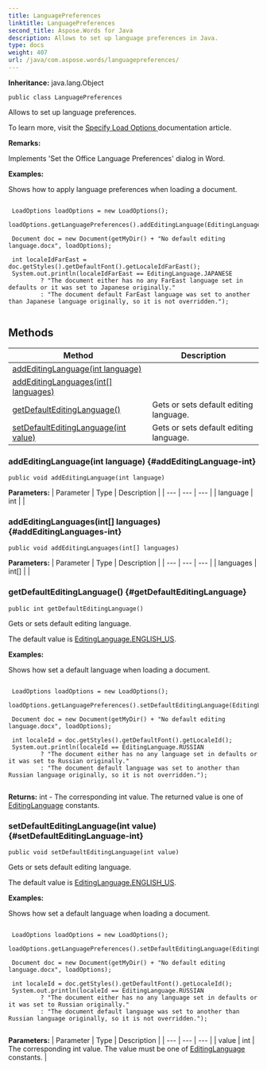 ```yaml
---
title: LanguagePreferences
linktitle: LanguagePreferences
second_title: Aspose.Words for Java
description: Allows to set up language preferences in Java.
type: docs
weight: 407
url: /java/com.aspose.words/languagepreferences/
---
```


**Inheritance:**
java.lang.Object
```
public class LanguagePreferences
```

Allows to set up language preferences.

To learn more, visit the [ Specify Load Options ][Specify Load Options] documentation article.

 **Remarks:** 

Implements 'Set the Office Language Preferences' dialog in Word.

 **Examples:** 

Shows how to apply language preferences when loading a document.

```

 LoadOptions loadOptions = new LoadOptions();
 loadOptions.getLanguagePreferences().addEditingLanguage(EditingLanguage.JAPANESE);

 Document doc = new Document(getMyDir() + "No default editing language.docx", loadOptions);

 int localeIdFarEast = doc.getStyles().getDefaultFont().getLocaleIdFarEast();
 System.out.println(localeIdFarEast == EditingLanguage.JAPANESE
         ? "The document either has no any FarEast language set in defaults or it was set to Japanese originally."
         : "The document default FarEast language was set to another than Japanese language originally, so it is not overridden.");
 
```


[Specify Load Options]: https://docs.aspose.com/words/java/specify-load-options/
## Methods

| Method | Description |
| --- | --- |
| [addEditingLanguage(int language)](#addEditingLanguage-int) |  |
| [addEditingLanguages(int[] languages)](#addEditingLanguages-int) |  |
| [getDefaultEditingLanguage()](#getDefaultEditingLanguage) | Gets or sets default editing language. |
| [setDefaultEditingLanguage(int value)](#setDefaultEditingLanguage-int) | Gets or sets default editing language. |
### addEditingLanguage(int language) {#addEditingLanguage-int}
```
public void addEditingLanguage(int language)
```




**Parameters:**
| Parameter | Type | Description |
| --- | --- | --- |
| language | int |  |

### addEditingLanguages(int[] languages) {#addEditingLanguages-int}
```
public void addEditingLanguages(int[] languages)
```




**Parameters:**
| Parameter | Type | Description |
| --- | --- | --- |
| languages | int[] |  |

### getDefaultEditingLanguage() {#getDefaultEditingLanguage}
```
public int getDefaultEditingLanguage()
```


Gets or sets default editing language.

The default value is [EditingLanguage.ENGLISH\_US](../../com.aspose.words/editinglanguage/\#ENGLISH-US).

 **Examples:** 

Shows how set a default language when loading a document.

```

 LoadOptions loadOptions = new LoadOptions();
 loadOptions.getLanguagePreferences().setDefaultEditingLanguage(EditingLanguage.RUSSIAN);

 Document doc = new Document(getMyDir() + "No default editing language.docx", loadOptions);

 int localeId = doc.getStyles().getDefaultFont().getLocaleId();
 System.out.println(localeId == EditingLanguage.RUSSIAN
         ? "The document either has no any language set in defaults or it was set to Russian originally."
         : "The document default language was set to another than Russian language originally, so it is not overridden.");
 
```

**Returns:**
int - The corresponding  int  value. The returned value is one of [EditingLanguage](../../com.aspose.words/editinglanguage/) constants.
### setDefaultEditingLanguage(int value) {#setDefaultEditingLanguage-int}
```
public void setDefaultEditingLanguage(int value)
```


Gets or sets default editing language.

The default value is [EditingLanguage.ENGLISH\_US](../../com.aspose.words/editinglanguage/\#ENGLISH-US).

 **Examples:** 

Shows how set a default language when loading a document.

```

 LoadOptions loadOptions = new LoadOptions();
 loadOptions.getLanguagePreferences().setDefaultEditingLanguage(EditingLanguage.RUSSIAN);

 Document doc = new Document(getMyDir() + "No default editing language.docx", loadOptions);

 int localeId = doc.getStyles().getDefaultFont().getLocaleId();
 System.out.println(localeId == EditingLanguage.RUSSIAN
         ? "The document either has no any language set in defaults or it was set to Russian originally."
         : "The document default language was set to another than Russian language originally, so it is not overridden.");
 
```

**Parameters:**
| Parameter | Type | Description |
| --- | --- | --- |
| value | int | The corresponding  int  value. The value must be one of [EditingLanguage](../../com.aspose.words/editinglanguage/) constants. |

